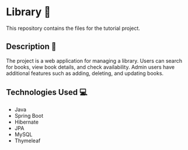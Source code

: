 # Library 🚀

This repository contains the files for the tutorial project.

## Description 📝

The project is a web application for managing a library. Users can search for books, view book details, and check availability. Admin users have additional features such as adding, deleting, and updating books.

## Technologies Used 💻

- Java
- Spring Boot
- Hibernate
- JPA
- MySQL
- Thymeleaf
